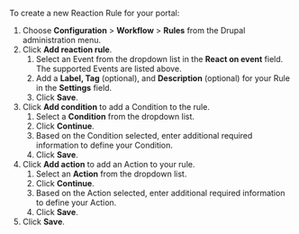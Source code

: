 To create a new Reaction Rule for your portal:

1. Choose **Configuration** \> **Workflow** \> **Rules** from the Drupal administration menu.
2. Click **Add reaction rule**.  
   1. Select an Event from the dropdown list in the **React on event** field. The supported Events are listed above.  
   2. Add a **Label, Tag** (optional), and **Description** (optional) for your Rule in the **Settings** field.  
   3. Click **Save**.
3. Click **Add condition** to add a Condition to the rule.  
   1. Select a **Condition** from the dropdown list.  
   2. Click **Continue**.  
   3. Based on the Condition selected, enter additional required information to define your Condition.  
   4. Click **Save**.
4. Click **Add action** to add an Action to your rule.  
   1. Select an **Action** from the dropdown list.  
   2. Click **Continue**.  
   3. Based on the Action selected, enter additional required information to define your Action.  
   4. Click **Save**.
5. Click **Save**.